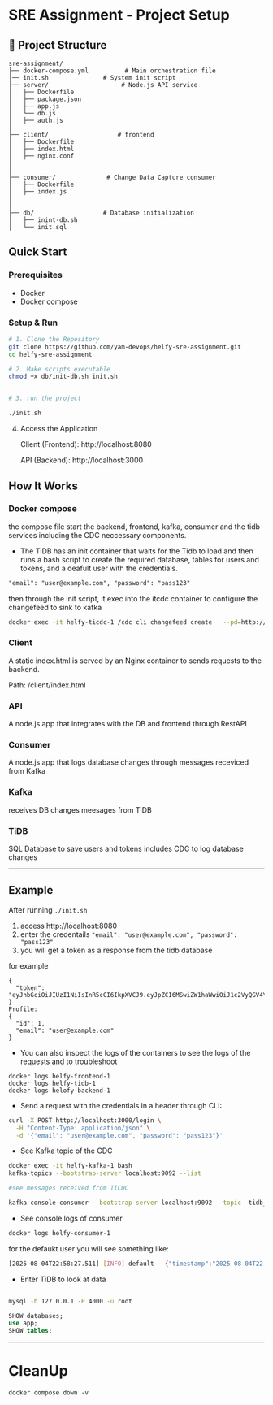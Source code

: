 # SRE Assignment - Project Setup

## 📁 Project Structure
```
sre-assignment/
├── docker-compose.yml          # Main orchestration file
│── init.sh               # System init script
├── server/                    # Node.js API service
│   ├── Dockerfile
│   ├── package.json
│   ├── app.js
│   └── db.js
│   ├── auth.js
│
├── client/                   # frontend
│   ├── Dockerfile
│   ├── index.html
│   ├── nginx.conf
│ 
│
├── consumer/              # Change Data Capture consumer
│   ├── Dockerfile
│   ├── index.js
│
│
├── db/                   # Database initialization
│   ├── inint-db.sh
│   └── init.sql
```

##  Quick Start

### Prerequisites
- Docker
- Docker compose

### Setup & Run
```bash
# 1. Clone the Repository
git clone https://github.com/yam-devops/helfy-sre-assignment.git
cd helfy-sre-assignment

# 2. Make scripts executable
chmod +x db/init-db.sh init.sh


# 3. run the project

./init.sh

```
4. Access the Application

    Client (Frontend): http://localhost:8080

    API (Backend): http://localhost:3000

## How It Works

### Docker compose

the compose file start the backend, frontend, kafka, consumer and the tidb services including the CDC neccessary components.
- The TiDB has an init container that waits for the Tidb to load and then runs a bash script to create the required database, tables for users and tokens, and a deafult user with the credentials.

```txt
"email": "user@example.com", "password": "pass123"
```

then through the init script, it exec into the itcdc container to configure the changefeed to sink to kafka

```bash
docker exec -it helfy-ticdc-1 /cdc cli changefeed create   --pd=http://pd:2379   --sink-uri="kafka://kafka:9092/tidb_cdc?protocol=canal-json"   --changefeed-id="kafka"
```

### Client

A static index.html is served by an Nginx container to sends requests to the backend.

Path: /client/index.html

### API

A node.js app that integrates with the DB and frontend through RestAPI

### Consumer

A node.js app that logs database changes through messages receviced from Kafka

### Kafka

receives DB changes meesages from TiDB

### TiDB

SQL Database to save users and tokens
includes CDC to log database changes

---


## Example

After running 
```./init.sh ```
1. access http://localhost:8080
2. enter the credentails ``` "email": "user@example.com", "password": "pass123" ```
3. you will get a token as a response from the tidb database

for example
```
{
  "token": "eyJhbGciOiJIUzI1NiIsInR5cCI6IkpXVCJ9.eyJpZCI6MSwiZW1haWwiOiJ1c2VyQGV4YW1wbGUuY29tIiwiaWF0IjoxNzU0MzQ2NTg1LCJleHAiOjE3NTQzNTAxODV9.Zndy9J65mCcsoqjJF1j2NVIeLqS8t6KR9Df2M6iAB1w"
}
Profile:
{
  "id": 1,
  "email": "user@example.com"
}
```

- You can also inspect the logs of the containers to see the logs of the requests and to troubleshoot

```
docker logs helfy-frontend-1
docker logs helfy-tidb-1
docker logs helofy-backend-1
```
- Send a request with the credentials in a header through CLI:

```bash
curl -X POST http://localhost:3000/login \
  -H "Content-Type: application/json" \
  -d '{"email": "user@example.com", "password": "pass123"}'

```
- See Kafka topic of the CDC
``` bash
docker exec -it helfy-kafka-1 bash
kafka-topics --bootstrap-server localhost:9092 --list

#see messages received from TiCDC

kafka-console-consumer --bootstrap-server localhost:9092 --topic  tidb_cdc

```

- See console logs of consumer
```bash
docker logs helfy-consumer-1
```

for the defaukt user you will see something like:
```bash
[2025-08-04T22:58:27.511] [INFO] default - {"timestamp":"2025-08-04T22:58:27.511Z","topic":"tidb_cdc","partition":0,"offset":"3","key":"","value":"{\"id\":0,\"database\":\"app\",\"table\":\"users\",\"pkNames\":[\"id\"],\"isDdl\":false,\"type\":\"INSERT\",\"es\":1754348302899,\"ts\":1754348305814,\"sql\":\"\",\"sqlType\":{\"id\":4,\"email\":12,\"password\":12},\"mysqlType\":{\"id\":\"int\",\"email\":\"varchar\",\"password\":\"varchar\"},\"old\":null,\"data\":[{\"id\":\"1\",\"email\":\"user@example.com\",\"password\":\"pass123\"}]}"}

```

- Enter TiDB to look at data
```bash

mysql -h 127.0.0.1 -P 4000 -u root
```

```sql
SHOW databases;
use app;
SHOW tables;
```
---
# CleanUp
```
docker compose down -v
```

